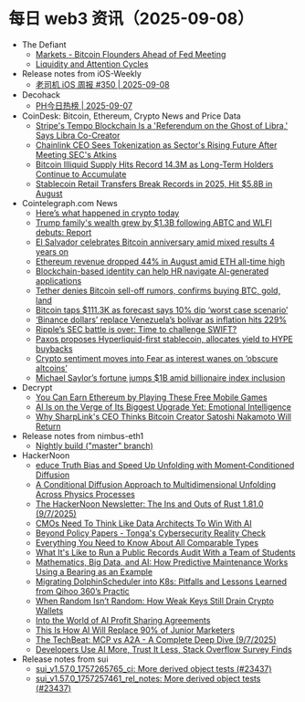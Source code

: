 # 每日 web3 资讯（2025-09-08）

- The Defiant
  - [Markets - Bitcoin Flounders Ahead of Fed Meeting](https://thedefiant.io/education/premium-tutorials/markets-bitcoin-flounders-ahead-of-fed-meeting)
  - [Liquidity and Attention Cycles](https://thedefiant.io/education/premium-tutorials/liquidity-and-attention-cycles)
- Release notes from iOS-Weekly
  - [老司机 iOS 周报 #350 | 2025-09-08](https://github.com/SwiftOldDriver/iOS-Weekly/releases/tag/%23350)
- Decohack
  - [PH今日热榜 | 2025-09-07](https://decohack.com/producthunt-daily-2025-09-07/)
- CoinDesk: Bitcoin, Ethereum, Crypto News and Price Data
  - [Stripe's Tempo Blockchain Is a 'Referendum on the Ghost of Libra,' Says Libra Co-Creator](https://www.coindesk.com/policy/2025/09/07/stripe-s-tempo-blockchain-is-a-referendum-on-the-ghost-of-libra-says-libra-co-creator)
  - [Chainlink CEO Sees Tokenization as Sector's Rising Future After Meeting SEC's Atkins](https://www.coindesk.com/policy/2025/09/05/chainlink-ceo-sees-tokenization-as-sector-s-rising-future-after-meeting-sec-s-atkins)
  - [Bitcoin Illiquid Supply Hits Record 14.3M as Long-Term Holders Continue to Accumulate](https://www.coindesk.com/markets/2025/09/07/bitcoin-illiquid-supply-hits-record-14-3m-as-long-term-holders-continue-to-accumulate)
  - [Stablecoin Retail Transfers Break Records in 2025, Hit $5.8B in August](https://www.coindesk.com/markets/2025/09/07/stablecoin-retail-transfers-break-records-in-2025-hit-usd5-8b-in-august)
- Cointelegraph.com News
  - [Here’s what happened in crypto today](https://cointelegraph.com/news/what-happened-in-crypto-today?utm_source=rss_feed&utm_medium=rss&utm_campaign=rss_partner_inbound)
  - [Trump family&#039;s wealth grew by $1.3B following ABTC and WLFI debuts: Report](https://cointelegraph.com/news/trump-family-wealth-grew-1-3b-abtc-wlfi?utm_source=rss_feed&utm_medium=rss&utm_campaign=rss_partner_inbound)
  - [El Salvador celebrates Bitcoin anniversary amid mixed results 4 years on](https://cointelegraph.com/news/el-salvador-bitcoin-anniversary-mixed-results-4-years?utm_source=rss_feed&utm_medium=rss&utm_campaign=rss_partner_inbound)
  - [Ethereum revenue dropped 44% in August amid ETH all-time high](https://cointelegraph.com/news/ethereum-revenue-drops-44-percent-august-all-time-high?utm_source=rss_feed&utm_medium=rss&utm_campaign=rss_partner_inbound)
  - [​​Blockchain-based identity can help HR navigate AI-generated applications](https://cointelegraph.com/news/blockchain-identity-hiring?utm_source=rss_feed&utm_medium=rss&utm_campaign=rss_partner_inbound)
  - [Tether denies Bitcoin sell-off rumors, confirms buying BTC, gold, land](https://cointelegraph.com/news/tether-denies-bitcoin-sell-off-invests-btc-gold-land?utm_source=rss_feed&utm_medium=rss&utm_campaign=rss_partner_inbound)
  - [Bitcoin taps $111.3K as forecast says 10% dip ‘worst case scenario’](https://cointelegraph.com/news/bitcoin-taps-111-3k-forecast-10-dip-worst-case-scenario?utm_source=rss_feed&utm_medium=rss&utm_campaign=rss_partner_inbound)
  - [‘Binance dollars’ replace Venezuela’s bolívar as inflation hits 229%](https://cointelegraph.com/news/usdt-binance-dollars-replace-bolivar-in-venezuela?utm_source=rss_feed&utm_medium=rss&utm_campaign=rss_partner_inbound)
  - [Ripple’s SEC battle is over: Time to challenge SWIFT?](https://cointelegraph.com/news/ripple-sec-over-challenge-swift?utm_source=rss_feed&utm_medium=rss&utm_campaign=rss_partner_inbound)
  - [Paxos proposes Hyperliquid-first stablecoin, allocates yield to HYPE buybacks](https://cointelegraph.com/news/paxos-proposes-usdh-stablecoin-for-hyperliquid?utm_source=rss_feed&utm_medium=rss&utm_campaign=rss_partner_inbound)
  - [Crypto sentiment moves into Fear as interest wanes on ‘obscure altcoins’](https://cointelegraph.com/news/crypto-market-sentiment-fear-altcoin-interest-down?utm_source=rss_feed&utm_medium=rss&utm_campaign=rss_partner_inbound)
  - [Michael Saylor’s fortune jumps $1B amid billionaire index inclusion](https://cointelegraph.com/news/michael-saylor-s-fortune-jumps-1b-amid-billionaire-index-inclusion?utm_source=rss_feed&utm_medium=rss&utm_campaign=rss_partner_inbound)
- Decrypt
  - [You Can Earn Ethereum by Playing These Free Mobile Games](https://decrypt.co/338336/you-can-earn-ethereum-playing-free-mobile-games)
  - [AI Is on the Verge of Its Biggest Upgrade Yet: Emotional Intelligence](https://decrypt.co/338279/ai-biggest-upgrade-yet-emotional-intelligence)
  - [Why SharpLink's CEO Thinks Bitcoin Creator Satoshi Nakamoto Will Return](https://decrypt.co/338325/why-sharplinks-ceo-thinks-bitcoin-creator-satoshi-nakamoto-return)
- Release notes from nimbus-eth1
  - [Nightly build ("master" branch)](https://github.com/status-im/nimbus-eth1/releases/tag/nightly)
- HackerNoon
  - [educe Truth Bias and Speed Up Unfolding with Moment‑Conditioned Diffusion](https://hackernoon.com/educe-truth-bias-and-speed-up-unfolding-with-momentconditioned-diffusion?source=rss)
  - [A Conditional Diffusion Approach to Multidimensional Unfolding Across Physics Processes](https://hackernoon.com/a-conditional-diffusion-approach-to-multidimensional-unfolding-across-physics-processes?source=rss)
  - [The HackerNoon Newsletter: The Ins and Outs of Rust 1.81.0 (9/7/2025)](https://hackernoon.com/9-7-2025-newsletter?source=rss)
  - [CMOs Need To Think Like Data Architects To Win With AI](https://hackernoon.com/cmos-need-to-think-like-data-architects-to-win-with-ai?source=rss)
  - [Beyond Policy Papers - Tonga's Cybersecurity Reality Check](https://hackernoon.com/beyond-policy-papers-tongas-cybersecurity-reality-check?source=rss)
  - [Everything You Need to Know About All Comparable Types](https://hackernoon.com/everything-you-need-to-know-about-all-comparable-types?source=rss)
  - [What It's Like to Run a Public Records Audit With a Team of Students](https://hackernoon.com/what-its-like-to-run-a-public-records-audit-with-a-team-of-students?source=rss)
  - [Mathematics, Big Data, and AI: How Predictive Maintenance Works Using a Bearing as an Example](https://hackernoon.com/mathematics-big-data-and-ai-how-predictive-maintenance-works-using-a-bearing-as-an-example?source=rss)
  - [Migrating DolphinScheduler into K8s: Pitfalls and Lessons Learned from Qihoo 360’s Practic](https://hackernoon.com/migrating-dolphinscheduler-into-k8s-pitfalls-and-lessons-learned-from-qihoo-360s-practic?source=rss)
  - [When Random Isn’t Random: How Weak Keys Still Drain Crypto Wallets](https://hackernoon.com/when-random-isnt-random-how-weak-keys-still-drain-crypto-wallets?source=rss)
  - [Into the World of AI Profit Sharing Agreements](https://hackernoon.com/into-the-world-of-ai-profit-sharing-agreements?source=rss)
  - [This Is How AI Will Replace 90% of Junior Marketers](https://hackernoon.com/this-is-how-ai-will-replace-90percent-of-junior-marketers?source=rss)
  - [The TechBeat: MCP vs A2A - A Complete Deep Dive (9/7/2025)](https://hackernoon.com/9-7-2025-techbeat?source=rss)
  - [Developers Use AI More, Trust It Less, Stack Overflow Survey Finds](https://hackernoon.com/developers-use-ai-more-trust-it-less-stack-overflow-survey-finds?source=rss)
- Release notes from sui
  - [sui_v1.57.0_1757265765_ci: More derived object tests (#23437)](https://github.com/MystenLabs/sui/releases/tag/sui_v1.57.0_1757265765_ci)
  - [sui_v1.57.0_1757257461_rel_notes: More derived object tests (#23437)](https://github.com/MystenLabs/sui/releases/tag/sui_v1.57.0_1757257461_rel_notes)
